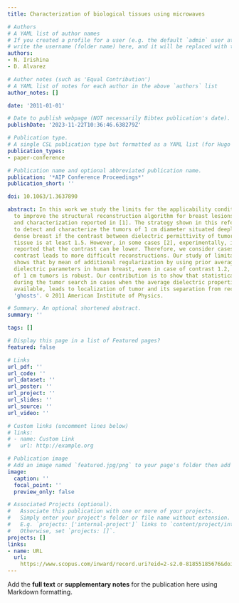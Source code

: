 ```yaml
---
title: Characterization of biological tissues using microwaves

# Authors
# A YAML list of author names
# If you created a profile for a user (e.g. the default `admin` user at `content/authors/admin/`), 
# write the username (folder name) here, and it will be replaced with their full name and linked to their profile.
authors:
- N. Irishina
- D. Alvarez

# Author notes (such as 'Equal Contribution')
# A YAML list of notes for each author in the above `authors` list
author_notes: []

date: '2011-01-01'

# Date to publish webpage (NOT necessarily Bibtex publication's date).
publishDate: '2023-11-22T10:36:46.638279Z'

# Publication type.
# A single CSL publication type but formatted as a YAML list (for Hugo requirements).
publication_types:
- paper-conference

# Publication name and optional abbreviated publication name.
publication: '*AIP Conference Proceedings*'
publication_short: ''

doi: 10.1063/1.3637890

abstract: In this work we study the limits for the applicability condition and a method
  to improve the structural reconstruction algorithm for breast lesions detection
  and characterization reported in [1]. The strategy shown in this reference permits
  to detect and characterize the tumors of 1 cm diameter situated deeply inside the
  dense breast if the contrast between dielectric permittivity of tumor and surrounding
  tissue is at least 1.5. However, in some cases [2], experimentally, it has been
  reported that the contrast can be lower. Therefore, we consider cases in which low
  contrast leads to more difficult reconstructions. Our study of limitations of algorithm
  shows that by mean of additional regularization by using prior average values of
  dielectric parameters in human breast, even in case of contrast 1.2, the detection
  of 1 cm tumors is robust. Our contribution is to show that statistical criteria
  during the tumor search in cases when the average dielectric properties are not
  available, leads to localization of tumor and its separation from reconstruction
  'ghosts'. © 2011 American Institute of Physics.

# Summary. An optional shortened abstract.
summary: ''

tags: []

# Display this page in a list of Featured pages?
featured: false

# Links
url_pdf: ''
url_code: ''
url_dataset: ''
url_poster: ''
url_project: ''
url_slides: ''
url_source: ''
url_video: ''

# Custom links (uncomment lines below)
# links:
# - name: Custom Link
#   url: http://example.org

# Publication image
# Add an image named `featured.jpg/png` to your page's folder then add a caption below.
image:
  caption: ''
  focal_point: ''
  preview_only: false

# Associated Projects (optional).
#   Associate this publication with one or more of your projects.
#   Simply enter your project's folder or file name without extension.
#   E.g. `projects: ['internal-project']` links to `content/project/internal-project/index.md`.
#   Otherwise, set `projects: []`.
projects: []
links:
- name: URL
  url: 
    https://www.scopus.com/inward/record.uri?eid=2-s2.0-81855185676&doi=10.1063%2f1.3637890&partnerID=40&md5=7d9fc8d6ab889b3daf28a5219f090af2
---
```


Add the **full text** or **supplementary notes** for the publication here using Markdown formatting.
